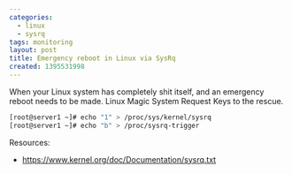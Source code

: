 ```yaml
---
categories:
  - linux
  - sysrq
tags: monitoring
layout: post
title: Emergency reboot in Linux via SysRq
created: 1395531998
---
```


When your Linux system has completely shit itself, and an emergency reboot needs to be made. Linux Magic System Request Keys to the rescue.

```bash
[root@server1 ~]# echo "1" > /proc/sys/kernel/sysrq
[root@server1 ~]# echo "b" > /proc/sysrq-trigger
```

Resources:
* <a href="https://www.kernel.org/doc/Documentation/sysrq.txt" target="_blank">https://www.kernel.org/doc/Documentation/sysrq.txt</a>
